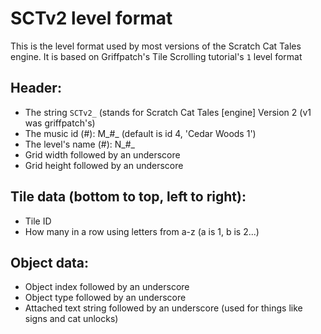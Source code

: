 # SCTv2 level format
This is the level format used by most versions of the Scratch Cat Tales engine. It is based on Griffpatch's Tile Scrolling tutorial's `1` level format

## Header:
- The string `SCTv2_` (stands for Scratch Cat Tales \[engine\] Version 2 (v1 was griffpatch's)
- The music id (#): M_#_ (default is id 4, 'Cedar Woods 1')
- The level's name (#): N_#_
- Grid width followed by an underscore
- Grid height followed by an underscore

## Tile data (bottom to top, left to right):
- Tile ID
- How many in a row using letters from a-z (a is 1, b is 2...)

## Object data:
- Object index followed by an underscore
- Object type followed by an underscore
- Attached text string followed by an underscore (used for things like signs and cat unlocks)